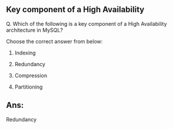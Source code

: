## Key component of a High Availability

Q. Which of the following is a key component of a High Availability architecture in MySQL?

Choose the correct answer from below:
  
  1. Indexing

  2. Redundancy

  3. Compression

  4. Partitioning

## Ans:
Redundancy
